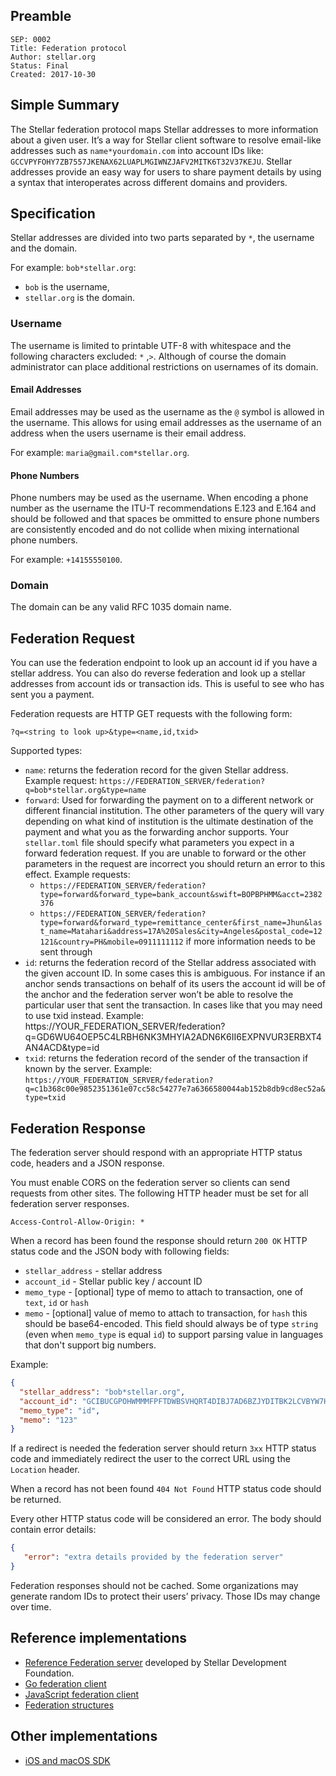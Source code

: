 ## Preamble

```
SEP: 0002
Title: Federation protocol
Author: stellar.org
Status: Final
Created: 2017-10-30
```

## Simple Summary

The Stellar federation protocol maps Stellar addresses to more information about a given user. It’s a way for Stellar client software to resolve email-like addresses such as `name*yourdomain.com` into account IDs like: `GCCVPYFOHY7ZB7557JKENAX62LUAPLMGIWNZJAFV2MITK6T32V37KEJU`. Stellar addresses provide an easy way for users to share payment details by using a syntax that interoperates across different domains and providers.

## Specification

Stellar addresses are divided into two parts separated by `*`, the username and the domain.

For example: `bob*stellar.org`:

* `bob` is the username,
* `stellar.org` is the domain.

### Username

The username is limited to printable UTF-8 with whitespace and the following characters excluded: `*` ,`>`. Although of course the domain administrator can place additional restrictions on usernames of its domain.

#### Email Addresses

Email addresses may be used as the username as the `@` symbol is allowed in the username. This allows for using email addresses as the username of an address when the users username is their email address.

For example: `maria@gmail.com*stellar.org`.

#### Phone Numbers

Phone numbers may be used as the username. When encoding a phone number as the username the ITU-T recommendations E.123 and E.164 and should be followed and that spaces be ommitted to ensure phone numbers are consistently encoded and do not collide when mixing international phone numbers.

For example: `+14155550100`.

### Domain
The domain can be any valid RFC 1035 domain name. 

## Federation Request

You can use the federation endpoint to look up an account id if you have a stellar address. You can also do reverse federation and look up a stellar addresses from account ids or transaction ids. This is useful to see who has sent you a payment.

Federation requests are HTTP GET requests with the following form:

`?q=<string to look up>&type=<name,id,txid>`

Supported types:

* `name`: returns the federation record for the given Stellar address. Example request:
`https://FEDERATION_SERVER/federation?q=bob*stellar.org&type=name`
* `forward`: Used for forwarding the payment on to a different network or different financial institution. The other parameters of the query will vary depending on what kind of institution is the ultimate destination of the payment and what you as the forwarding anchor supports. Your `stellar.toml` file should specify what parameters you expect in a forward federation request. If you are unable to forward or the other parameters in the request are incorrect you should return an error to this effect. Example requests:
  * `https://FEDERATION_SERVER/federation?type=forward&forward_type=bank_account&swift=BOPBPHMM&acct=2382376`
  * `https://FEDERATION_SERVER/federation?type=forward&forward_type=remittance_center&first_name=Jhun&last_name=Matahari&address=17A%20Sales&city=Angeles&postal_code=12121&country=PH&mobile=0911111112` if more information needs to be sent through
* `id`: returns the federation record of the Stellar address associated with the given account ID. In some cases this is ambiguous. For instance if an anchor sends transactions on behalf of its users the account id will be of the anchor and the federation server won’t be able to resolve the particular user that sent the transaction. In cases like that you may need to use txid instead. Example: https://YOUR_FEDERATION_SERVER/federation?q=GD6WU64OEP5C4LRBH6NK3MHYIA2ADN6K6II6EXPNVUR3ERBXT4AN4ACD&type=id
* `txid`: returns the federation record of the sender of the transaction if known by the server. Example:
`https://YOUR_FEDERATION_SERVER/federation?q=c1b368c00e9852351361e07cc58c54277e7a6366580044ab152b8db9cd8ec52a&type=txid`

## Federation Response

The federation server should respond with an appropriate HTTP status code, headers and a JSON response.

You must enable CORS on the federation server so clients can send requests from other sites. The following HTTP header must be set for all federation server responses.
```
Access-Control-Allow-Origin: *
```

When a record has been found the response should return `200 OK` HTTP status code and the JSON body with following fields:

* `stellar_address` - stellar address
* `account_id` - Stellar public key / account ID
* `memo_type` - [optional] type of memo to attach to transaction, one of `text`, `id` or `hash`
* `memo` - [optional] value of memo to attach to transaction, for `hash` this should be base64-encoded. This field should always be of type `string` (even when `memo_type` is equal `id`) to support parsing value in languages that don't support big numbers.

Example:
```json
{
  "stellar_address": "bob*stellar.org",
  "account_id": "GCIBUCGPOHWMMMFPFTDWBSVHQRT4DIBJ7AD6BZJYDITBK2LCVBYW7HUQ",
  "memo_type": "id",
  "memo": "123"
}
```

If a redirect is needed the federation server should return `3xx` HTTP status code and immediately redirect the user to the correct URL using the `Location` header.

When a record has not been found `404 Not Found` HTTP status code should be returned.

Every other HTTP status code will be considered an error. The body should contain error details:
```json
{
   "error": "extra details provided by the federation server"
}
```

Federation responses should not be cached. Some organizations may generate random IDs to protect their users’ privacy. Those IDs may change over time.

## Reference implementations

* [Reference Federation server](https://github.com/stellar/go/tree/master/services/federation) developed by Stellar Development Foundation.
* [Go federation client](https://github.com/stellar/go/tree/master/clients/federation)
* [JavaScript federation client](http://stellar.github.io/js-stellar-sdk/FederationServer.html)
* [Federation structures](https://github.com/stellar/go/blob/master/protocols/federation/main.go)

## Other implementations

* [iOS and macOS SDK](https://github.com/Soneso/stellar-ios-mac-sdk/blob/master/README.md#5-using-a-federation-server)


